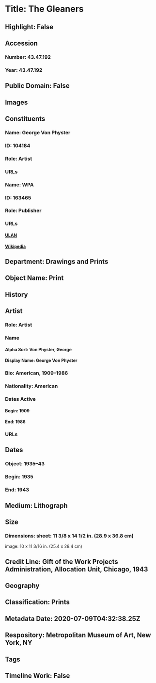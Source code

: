 # Title: The Gleaners
## Highlight: False
## Accession
### Number: 43.47.192
### Year: 43.47.192
## Public Domain: False
## Images
## Constituents
### Name: George Von Physter
### ID: 104184
### Role: Artist
### URLs
### Name: WPA
### ID: 163465
### Role: Publisher
### URLs
#### [ULAN](http://vocab.getty.edu/page/ulan/500227524)
#### [Wikipedia](https://www.wikidata.org/wiki/Q1200079)
## Department: Drawings and Prints
## Object Name: Print
## History
## Artist
### Role: Artist
### Name
#### Alpha Sort: Von Physter, George
#### Display Name: George Von Physter
### Bio: American, 1909–1986
### Nationality: American
### Dates Active
#### Begin: 1909
#### End: 1986
### URLs
## Dates
### Object: 1935–43
### Begin: 1935
### End: 1943
## Medium: Lithograph
## Size
### Dimensions: sheet: 11 3/8 x 14 1/2 in. (28.9 x 36.8 cm)
image: 10 x 11 3/16 in. (25.4 x 28.4 cm)
## Credit Line: Gift of the Work Projects Administration, Allocation Unit, Chicago, 1943
## Geography
## Classification: Prints
## Metadata Date: 2020-07-09T04:32:38.25Z
## Respository: Metropolitan Museum of Art, New York, NY
## Tags
## Timeline Work: False
